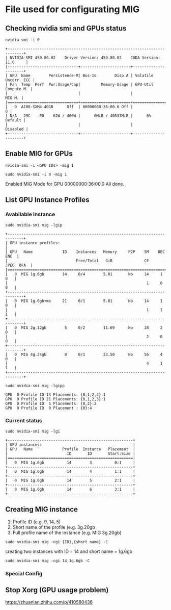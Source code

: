 # File used for configurating MIG

## Checking nvidia smi and GPUs status
```
nvidia-smi -i 0
```
```
+-----------------------------------------------------------------------------+
| NVIDIA-SMI 450.80.02    Driver Version: 450.80.02    CUDA Version: 11.0     |
|-------------------------------+----------------------+----------------------+
| GPU  Name        Persistence-M| Bus-Id        Disp.A | Volatile Uncorr. ECC |
| Fan  Temp  Perf  Pwr:Usage/Cap|         Memory-Usage | GPU-Util  Compute M. |
|                               |                      |               MIG M. |
|===============================+======================+======================|
|   0  A100-SXM4-40GB      Off  | 00000000:36:00.0 Off |                    0 |
| N/A   29C    P0    62W / 400W |      0MiB / 40537MiB |      6%      Default |
|                               |                      |             Disabled |
+-------------------------------+----------------------+----------------------+
```

## Enable MIG for GPUs
```
nvidia-smi -i <GPU IDs> -mig 1
```
```
sudo nvidia-smi -i 0 -mig 1
```
Enabled MIG Mode for GPU 00000000:36:00.0
All done.

## List GPU Instance Profiles
### Avabilable instance
```
sudo nvidia-smi mig -lgip
```
```
+-----------------------------------------------------------------------------+
| GPU instance profiles:                                                      |
| GPU   Name             ID    Instances   Memory     P2P    SM    DEC   ENC  |
|                              Free/Total   GiB              CE    JPEG  OFA  |
|=============================================================================|
|   0  MIG 1g.6gb        14     0/4        5.81       No     14     1     0   |
|                                                             1     0     0   |
+-----------------------------------------------------------------------------+
|   0  MIG 1g.6gb+me     21     0/1        5.81       No     14     1     0   |
|                                                             1     1     1   |
+-----------------------------------------------------------------------------+
|   0  MIG 2g.12gb        5     0/2        11.69      No     28     2     0   |
|                                                             2     0     0   |
+-----------------------------------------------------------------------------+
|   0  MIG 4g.24gb        0     0/1        23.50      No     56     4     0   |
|                                                             4     1     1   |
+-----------------------------------------------------------------------------+
```
```
sudo nvidia-smi mig -lgipp
```
```
GPU  0 Profile ID 14 Placements: {0,1,2,3}:1
GPU  0 Profile ID 21 Placements: {0,1,2,3}:1
GPU  0 Profile ID  5 Placements: {0,2}:2
GPU  0 Profile ID  0 Placement : {0}:4
```

### Current status
```
sudo nvidia-smi mig -lgi
```
```
+-------------------------------------------------------+
| GPU instances:                                        |
| GPU   Name             Profile  Instance   Placement  |
|                          ID       ID       Start:Size |
|=======================================================|
|   0  MIG 1g.6gb          14        3          0:1     |
+-------------------------------------------------------+
|   0  MIG 1g.6gb          14        4          1:1     |
+-------------------------------------------------------+
|   0  MIG 1g.6gb          14        5          2:1     |
+-------------------------------------------------------+
|   0  MIG 1g.6gb          14        6          3:1     |
+-------------------------------------------------------+
```

## Creating MIG instance
1. Profile ID (e.g. 9, 14, 5)
2. Short name of the profile (e.g. 3g.20gb
3. Full profile name of the instance (e.g. MIG 3g.20gb)
```
sudo nvidia-smi mig -cgi {ID},{short name} -C
```
creating two instances with ID = 14 and short name = 1g.6gb
```
sudo nvidia-smi mig -cgi 14,1g.6gb -C
```

### Special Config
## Stop Xorg (GPU usage problem)
https://zhuanlan.zhihu.com/p/410580436

